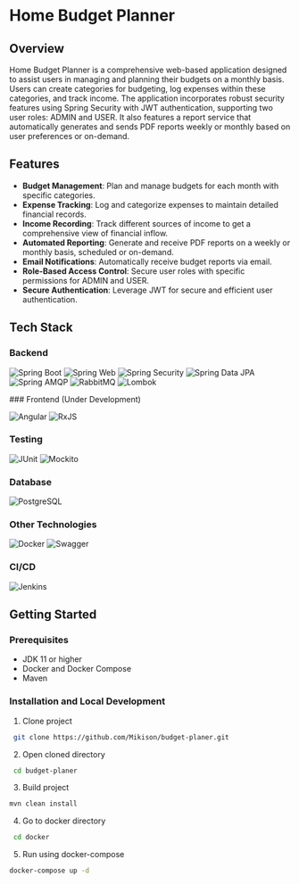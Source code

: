 # Home Budget Planner

## Overview

Home Budget Planner is a comprehensive web-based application designed to assist users in managing and planning their budgets on a monthly basis. Users can create categories for budgeting, log expenses within these categories, and track income. The application incorporates robust security features using Spring Security with JWT authentication, supporting two user roles: ADMIN and USER. It also features a report service that automatically generates and sends PDF reports weekly or monthly based on user preferences or on-demand.

## Features

- **Budget Management**: Plan and manage budgets for each month with specific categories.
- **Expense Tracking**: Log and categorize expenses to maintain detailed financial records.
- **Income Recording**: Track different sources of income to get a comprehensive view of financial inflow.
- **Automated Reporting**: Generate and receive PDF reports on a weekly or monthly basis, scheduled or on-demand.
- **Email Notifications**: Automatically receive budget reports via email.
- **Role-Based Access Control**: Secure user roles with specific permissions for ADMIN and USER.
- **Secure Authentication**: Leverage JWT for secure and efficient user authentication.

## Tech Stack

### Backend
<p>
  <img alt="Spring Boot" src="https://img.shields.io/badge/Spring%20Boot-6DB33F?style=for-the-badge&logo=spring-boot&logoColor=white"/>
  <img alt="Spring Web" src="https://img.shields.io/badge/Spring%20Web-6DB33F?style=for-the-badge&logo=spring&logoColor=white"/>
  <img alt="Spring Security" src="https://img.shields.io/badge/Spring%20Security-6DB33F?style=for-the-badge&logo=spring-security&logoColor=white"/>
  <img alt="Spring Data JPA" src="https://img.shields.io/badge/Spring%20Data%20JPA-6DB33F?style=for-the-badge&logo=spring&logoColor=white"/>
  <img alt="Spring AMQP" src="https://img.shields.io/badge/Spring%20AMQP-6DB33F?style=for-the-badge&logo=spring&logoColor=white"/>
  <img alt="RabbitMQ" src="https://img.shields.io/badge/RabbitMQ-FF6600?style=for-the-badge&logo=rabbitmq&logoColor=white"/>
  <img alt="Lombok" src="https://img.shields.io/badge/Lombok-000000?style=for-the-badge&logo=lombok&logoColor=white"/>
</p>
### Frontend (Under Development)
<p>
  <img alt="Angular" src="https://img.shields.io/badge/Angular-DD0031?style=for-the-badge&logo=angular&logoColor=white"/>
  <img alt="RxJS" src="https://img.shields.io/badge/RxJS-B7178C?style=for-the-badge&logo=reactivex&logoColor=white"/>
</p>

### Testing
<p>
  <img alt="JUnit" src="https://img.shields.io/badge/JUnit-25A162?style=for-the-badge&logo=junit5&logoColor=white"/>
  <img alt="Mockito" src="https://img.shields.io/badge/Mockito-25A162?style=for-the-badge&logo=mockito&logoColor=white"/>
</p>

### Database
<p>
  <img alt="PostgreSQL" src="https://img.shields.io/badge/PostgreSQL-316192?style=for-the-badge&logo=postgresql&logoColor=white"/>
</p>

### Other Technologies
<p>
  <img alt="Docker" src="https://img.shields.io/badge/Docker-2496ED?style=for-the-badge&logo=docker&logoColor=white"/>
  <img alt="Swagger" src="https://img.shields.io/badge/Swagger-85EA2D?style=for-the-badge&logo=swagger&logoColor=white"/>
</p>

### CI/CD
<img alt="Jenkins" src="https://img.shields.io/badge/Jenkins-D24939?style=for-the-badge&logo=jenkins&logoColor=white"/>


## Getting Started

### Prerequisites
- JDK 11 or higher
- Docker and Docker Compose
- Maven

### Installation and Local Development


1. Clone project

  ``` bash      
   git clone https://github.com/Mikison/budget-planer.git
  ```

2. Open cloned directory
  ``` bash      
   cd budget-planer
  ```

3. Build project

  ``` bash
  mvn clean install
  ```

4. Go to docker directory

  ``` bash      
   cd docker
  ```

5. Run using docker-compose 

  ``` bash
  docker-compose up -d
  ```
